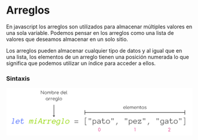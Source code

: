 # Arreglos

En javascript los arreglos son utilizados para almacenar múltiples valores en una sola variable. Podemos pensar en los arreglos como una lista de valores que deseamos almacenar en un solo sitio.

Los arreglos pueden almacenar cualquier tipo de datos y al igual que en una lista, los elementos de un arreglo tienen una posición numerada lo que significa que podemos utilizar un índice para acceder a ellos.

### Sintaxis

<p align="center">
    <img src="./img/js/arreglos.png">
</p>
